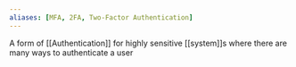 ```yaml
---
aliases: [MFA, 2FA, Two-Factor Authentication]
---
```


A form of [[Authentication]] for highly sensitive [[system]]s where there are many ways to authenticate a user
